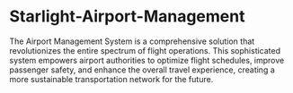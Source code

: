 # Starlight-Airport-Management
The Airport Management System is a comprehensive solution that revolutionizes the entire spectrum of flight operations. This sophisticated system empowers airport authorities to optimize flight schedules, improve passenger safety, and enhance the overall travel experience, creating a more sustainable transportation network for the future.
